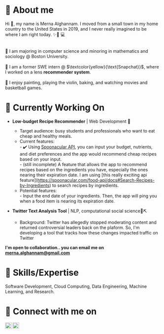 # 👩 About me

Hi 👋, my name is Merna Alghannam. I moved from a small town in my home country to the United States in 2019, and I never really imagined to be where I am right today. ✨👩 💻 <br><br>

🏫 I am majoring in computer science and minoring in mathematics and sociology @ Boston University. <br><br>
💼 I am a former SWE intern @ $\textcolor{yellow}{\text{Snapchat}}$, where I worked on a lens **recommender system**. <br><br>
💆 I enjoy painting, playing the violin, baking, and watching movies and basketball games. 
<br>
# 🚀 Currently Working On
- **Low-budget Recipe Recommender** | Web Development 📝 <br>
   - Target audience: busy students and professionals who want to eat cheap and healthy meals. 
   - Current features: <br>
         - ✔️ Using [Spoonacular API](https://spoonacular.com/food-api/docs#Ingredient-Search), you can input your budget, nutrients, and diet preferences and the app would recommend cheap recipes based on your input. <br>
         - (still incomplete) A feature that allows the app to recommend recipes based on the ingredients you have, especially the ones nearing their expiration date. I am using [this really exciting api feature])https://spoonacular.com/food-api/docs#Search-Recipes-by-Ingredients) to search recipes by ingredients.
   - Potential features: <br>
         - Input the end date of your ingredients. Then, the app will ping you when a food item is nearing its expiration date.<br>

 - **Twitter Text Analysis Tool** | NLP, computational social science📜⛏️ <br>
   - Background: Twitter has allegedly stopped moderating content and returned controversial leaders back on the plaform. So, I'm developing a tool that tracks how these changes impacted traffic on Twitter

**I'm open to collaboration.. you can email me on merna.alghannam@gmail.com** <br>
            
# 💼 Skills/Expertise 

Software Development, Cloud Computing, Data Engineering, Machine Learning, and Research. <br>

# 🤝 Connect with me on
<a href="https://www.linkedin.com/in/merna-alghannam-a71163165/"><img align="left" src="https://raw.githubusercontent.com/yushi1007/yushi1007/main/images/linkedin.svg" alt="Yu Shi | LinkedIn" width="21px"/></a>
<a href="https://www.instagram.com/merna.__.al/"><img align="left" src="https://raw.githubusercontent.com/yushi1007/yushi1007/main/images/instagram.svg" alt="Yu Shi | Instagram" width="21px"/></a>
